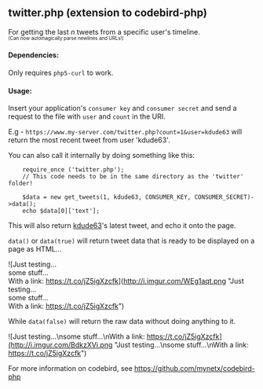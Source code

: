 ## twitter.php (extension to codebird-php)

For getting the last _n_ tweets from a specific user's timeline.  
<sup><sub>(Can now automagically parse newlines and URLs!)</sub></sup>

#### Dependencies:

Only requires `php5-curl` to work.

#### Usage:

Insert your application's `consumer key` and `consumer secret` and send a request to the file with `user` and `count` in the URI.

E.g - `https://www.my-server.com/twitter.php?count=1&user=kdude63` will return the most recent tweet from user 'kdude63'.

You can also call it internally by doing something like this:

    	require_once ('twitter.php'); 
    	// This code needs to be in the same directory as the 'twitter' folder!
    	
    	$data = new get_tweets(1, kdude63, CONSUMER_KEY, CONSUMER_SECRET)->data();
    	echo $data[0]['text'];
    	
This will also return [kdude63](https://twitter.com/kdude63)'s latest tweet, and echo it onto the page.

`data()` or `data(true)` will return tweet data that is ready to be displayed on a page as HTML... 

![Just testing...<br>some stuff...<br>With a link: <a href="https://t.co/jZ5igXzcfk" target="_blank">https://t.co/jZ5igXzcfk</a>](http://i.imgur.com/WEg1aqt.png "Just testing...<br>some stuff...<br>With a link: <a href="https://t.co/jZ5igXzcfk" target="_blank">https://t.co/jZ5igXzcfk</a>")

While `data(false)` will return the raw data without doing anything to it.

![Just testing...\nsome stuff...\nWith a link: https://t.co/jZ5igXzcfk](http://i.imgur.com/BdkzXVi.png "Just testing...\nsome stuff...\nWith a link: https://t.co/jZ5igXzcfk")
    
For more information on codebird, see https://github.com/mynetx/codebird-php
